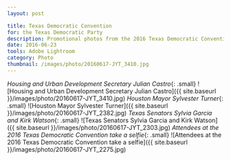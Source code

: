 ```yaml
---
layout: post

title: Texas Democratic Convention
for: the Texas Democratic Party
description: Promotional photos from the 2016 Texas Democratic Convention
date: 2016-06-23
tools: Adobe Lightroom
category: Photo
thumbnail: /images/photo/20160617-JYT_3410.jpg
---
```


_Housing and Urban Development Secretary Julian Castro_{: .small}
![Housing and Urban Development Secretary Julian Castro]({{ site.baseurl }}/images/photo/20160617-JYT_3410.jpg)
_Houston Mayor Sylvester Turner_{: .small}
![Houston Mayor Sylvester Turner]({{ site.baseurl }}/images/photo/20160617-JYT_2382.jpg)
_Texas Senators Sylvia Garcia and Kirk Watson_{: .small}
![Texas Senators Sylvia Garcia and Kirk Watson]({{ site.baseurl }}/images/photo/20160617-JYT_2303.jpg)
_Attendees at the 2016 Texas Democratic Convention take a selfie_{: .small}
![Attendees at the 2016 Texas Democratic Convention take a selfie]({{ site.baseurl }}/images/photo/20160617-JYT_2275.jpg)
